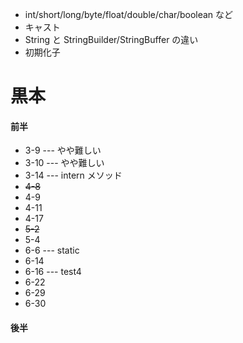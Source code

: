 - int/short/long/byte/float/double/char/boolean など
- キャスト
- String と StringBuilder/StringBuffer の違い
- 初期化子

# 黒本

#### 前半

- 3-9 --- やや難しい
- 3-10 --- やや難しい
- 3-14 --- intern メソッド
- ~~4-8~~
- 4-9
- 4-11
- 4-17
- ~~5-2~~
- 5-4
- 6-6 --- static
- 6-14
- 6-16 --- test4
- 6-22
- 6-29
- 6-30

#### 後半
